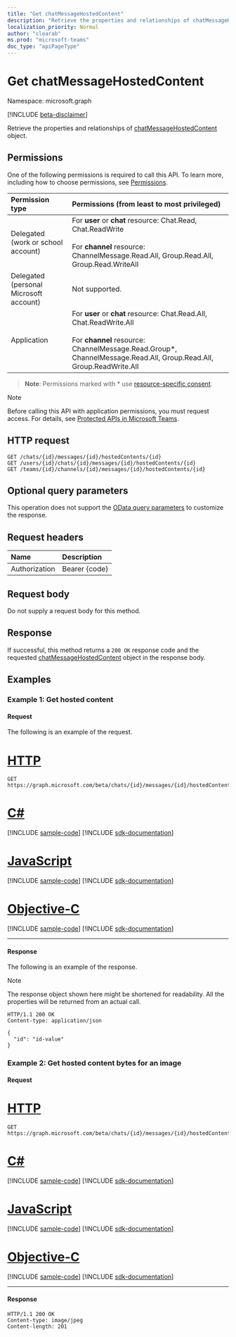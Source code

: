 ```yaml
---
title: "Get chatMessageHostedContent"
description: "Retrieve the properties and relationships of chatMessageHostedContent object."
localization_priority: Normal
author: "clearab"
ms.prod: "microsoft-teams"
doc_type: "apiPageType"
---
```


# Get chatMessageHostedContent

Namespace: microsoft.graph

[!INCLUDE [beta-disclaimer](../../includes/beta-disclaimer.md)]

Retrieve the properties and relationships of [chatMessageHostedContent](../resources/chatmessagehostedcontent.md) object.

## Permissions

One of the following permissions is required to call this API. To learn more, including how to choose permissions, see [Permissions](/graph/permissions-reference).

| Permission type                        | Permissions (from least to most privileged) |
|:---------------------------------------|:--------------------------------------------|
|Delegated (work or school account)| For **user** or **chat** resource: Chat.Read, Chat.ReadWrite<br/><br/>For **channel** resource: ChannelMessage.Read.All, Group.Read.All, Group.Read.WriteAll |
|Delegated (personal Microsoft account)|Not supported.|
|Application| For **user** or **chat** resource: Chat.Read.All, Chat.ReadWrite.All<br/><br/>For **channel** resource: ChannelMessage.Read.Group*, ChannelMessage.Read.All, Group.Read.All, Group.ReadWrite.All |

> **Note**: Permissions marked with * use [resource-specific consent]( https://aka.ms/teams-rsc).

> [!NOTE]
> Before calling this API with application permissions, you must request access. For details, see [Protected APIs in Microsoft Teams](/graph/teams-protected-apis).

## HTTP request

<!-- { "blockType": "ignored" } -->

```http
GET /chats/{id}/messages/{id}/hostedContents/{id}
GET /users/{id}/chats/{id}/messages/{id}/hostedContents/{id}
GET /teams/{id}/channels/{id}/messages/{id}/hostedContents/{id}
```

## Optional query parameters

This operation does not support the [OData query parameters](/graph/query-parameters) to customize the response.

## Request headers

| Name      |Description|
|:----------|:----------|
| Authorization | Bearer {code} |

## Request body

Do not supply a request body for this method.

## Response

If successful, this method returns a `200 OK` response code and the requested [chatMessageHostedContent](../resources/chatmessagehostedcontent.md) object in the response body.

## Examples

### Example 1: Get hosted content

#### Request

The following is an example of the request.

# [HTTP](#tab/http)
<!-- {
  "blockType": "request",
  "name": "get_chatmessagehostedcontent"
}-->

```msgraph-interactive
GET https://graph.microsoft.com/beta/chats/{id}/messages/{id}/hostedContents/{id}
```
# [C#](#tab/csharp)
[!INCLUDE [sample-code](../includes/snippets/csharp/get-chatmessagehostedcontent-csharp-snippets.md)]
[!INCLUDE [sdk-documentation](../includes/snippets/snippets-sdk-documentation-link.md)]

# [JavaScript](#tab/javascript)
[!INCLUDE [sample-code](../includes/snippets/javascript/get-chatmessagehostedcontent-javascript-snippets.md)]
[!INCLUDE [sdk-documentation](../includes/snippets/snippets-sdk-documentation-link.md)]

# [Objective-C](#tab/objc)
[!INCLUDE [sample-code](../includes/snippets/objc/get-chatmessagehostedcontent-objc-snippets.md)]
[!INCLUDE [sdk-documentation](../includes/snippets/snippets-sdk-documentation-link.md)]

---

#### Response

The following is an example of the response.

> [!NOTE]
> The response object shown here might be shortened for readability. All the properties will be returned from an actual call.

<!-- {
  "blockType": "response",
  "truncated": true,
  "@odata.type": "microsoft.graph.chatMessageHostedContent"
} -->

```http
HTTP/1.1 200 OK
Content-type: application/json

{
  "id": "id-value"
}
```

### Example 2: Get hosted content bytes for an image

#### Request


# [HTTP](#tab/http)
<!-- {
  "blockType": "request",
  "name": "get_chatmessagehostedcontent"
}-->
```msgraph-interactive
GET https://graph.microsoft.com/beta/chats/{id}/messages/{id}/hostedContents/{id}/$value
```
# [C#](#tab/csharp)
[!INCLUDE [sample-code](../includes/snippets/csharp/get-chatmessagehostedcontent-csharp-snippets.md)]
[!INCLUDE [sdk-documentation](../includes/snippets/snippets-sdk-documentation-link.md)]

# [JavaScript](#tab/javascript)
[!INCLUDE [sample-code](../includes/snippets/javascript/get-chatmessagehostedcontent-javascript-snippets.md)]
[!INCLUDE [sdk-documentation](../includes/snippets/snippets-sdk-documentation-link.md)]

# [Objective-C](#tab/objc)
[!INCLUDE [sample-code](../includes/snippets/objc/get-chatmessagehostedcontent-objc-snippets.md)]
[!INCLUDE [sdk-documentation](../includes/snippets/snippets-sdk-documentation-link.md)]

---


#### Response

<!-- {
  "blockType": "response",
  "truncated": true,
  "@odata.type": "microsoft.graph.chatMessageHostedContent"
} -->

```http
HTTP/1.1 200 OK
Content-type: image/jpeg
Content-length: 201
```

<!-- uuid: 16cd6b66-4b1a-43a1-adaf-3a886856ed98
2019-02-04 14:57:30 UTC -->
<!-- {
  "type": "#page.annotation",
  "description": "Get chatMessageHostedContent",
  "keywords": "",
  "section": "documentation",
  "tocPath": "",
  "suppressions": [
  ]
}-->


